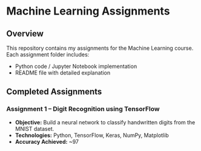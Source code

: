 # Machine Learning Assignments

## Overview
This repository contains my assignments for the Machine Learning course.  
Each assignment folder includes:
- Python code / Jupyter Notebook implementation
- README file with detailed explanation
  

## Completed Assignments
###  Assignment 1 – Digit Recognition using TensorFlow
- **Objective:** Build a neural network to classify handwritten digits from the MNIST dataset.
- **Technologies:** Python, TensorFlow, Keras, NumPy, Matplotlib
- **Accuracy Achieved:** ~97
